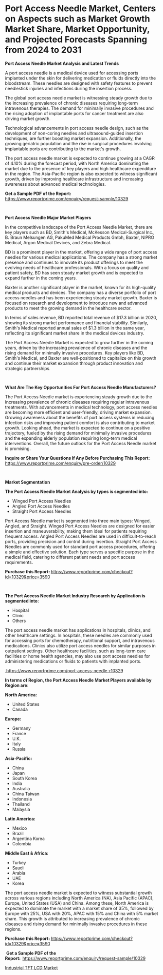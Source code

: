 <p><h1>Port Access Needle Market, Centers on Aspects such as Market Growth Market Share, Market Opportunity, and Projected Forecasts Spanning from 2024 to 2031</h1></p><p><strong>Port Access Needle Market Analysis and Latest Trends</strong></p>
<p><p>A port access needle is a medical device used for accessing ports implanted under the skin for delivering medication or fluids directly into the bloodstream. These needles are designed with safety features to prevent needlestick injuries and infections during the insertion process.</p><p>The global port access needle market is witnessing steady growth due to the increasing prevalence of chronic diseases requiring long-term intravenous therapies. The demand for minimally invasive procedures and the rising adoption of implantable ports for cancer treatment are also driving market growth.</p><p>Technological advancements in port access needle design, such as the development of non-coring needles and ultrasound-guided insertion techniques, are further boosting market expansion. Additionally, the growing geriatric population and the rise in surgical procedures involving implantable ports are contributing to the market's growth.</p><p>The port access needle market is expected to continue growing at a CAGR of 4.10% during the forecast period, with North America dominating the market due to the presence of key players and high healthcare expenditure in the region. The Asia-Pacific region is also expected to witness significant growth, driven by improving healthcare infrastructure and increasing awareness about advanced medical technologies.</p></p>
<p><strong>Get a Sample PDF of the Report:&nbsp;</strong> <a href="https://www.reportprime.com/enquiry/request-sample/10329">https://www.reportprime.com/enquiry/request-sample/10329</a></p>
<p>&nbsp;</p>
<p><strong>Port Access Needle Major Market Players</strong></p>
<p><p>In the competitive landscape of the Port Access Needle Market, there are key players such as BD, Smith's Medical, McKesson Medical-Surgical Inc., B. Braun Melsungen AG, PakuMed Medical Products Gmbh, Baxter, NIPRO Medical, Argon Medical Devices, and Zebra Medical. </p><p>BD is a prominent player in the market, offering a wide range of port access needles for various medical applications. The company has a strong market presence and continues to innovate its product offerings to meet the evolving needs of healthcare professionals. With a focus on quality and patient safety, BD has seen steady market growth and is expected to expand further in the coming years.</p><p>Baxter is another significant player in the market, known for its high-quality medical products and devices. The company has a diverse portfolio of port access needles and has been experiencing steady market growth. Baxter is focused on research and development to introduce new and advanced products to meet the growing demand in the healthcare sector.</p><p>In terms of sales revenue, BD reported total revenue of $17.3 billion in 2020, showing its strong market performance and financial stability. Similarly, Smith's Medical reported annual sales of $1.3 billion in the same year, reflecting its significant market share in the medical devices industry.</p><p>The Port Access Needle Market is expected to grow further in the coming years, driven by the increasing prevalence of chronic diseases and the rising demand for minimally invasive procedures. Key players like BD, Smith's Medical, and Baxter are well-positioned to capitalize on this growth and continue their market expansion through product innovation and strategic partnerships.</p></p>
<p>&nbsp;</p>
<p><strong>What Are The Key Opportunities For Port Access Needle Manufacturers?</strong></p>
<p><p>The Port Access Needle market is experiencing steady growth due to the increasing prevalence of chronic diseases requiring regular intravenous treatments. With advancements in medical technology, port access needles are becoming more efficient and user-friendly, driving market expansion. Growing awareness about the benefits of port access systems in reducing infection risks and improving patient comfort is also contributing to market growth. Looking ahead, the market is expected to continue on a positive trajectory, fueled by the rising demand for minimally invasive procedures and the expanding elderly population requiring long-term medical interventions. Overall, the future outlook for the Port Access Needle market is promising.</p></p>
<p><strong>Inquire or Share Your Questions If Any Before Purchasing This Report:</strong> <a href="https://www.reportprime.com/enquiry/pre-order/10329">https://www.reportprime.com/enquiry/pre-order/10329</a></p>
<p>&nbsp;</p>
<p><strong>Market Segmentation</strong></p>
<p><strong>The Port Access Needle Market Analysis by types is segmented into:</strong></p>
<p><ul><li>Winged Port Access Needles</li><li>Angled Port Access Needles</li><li>Straight Port Access Needles</li></ul></p>
<p><p>Port Access Needle market is segmented into three main types: Winged, Angled, and Straight. Winged Port Access Needles are designed for easier insertion and maneuverability, making them ideal for patients requiring frequent access. Angled Port Access Needles are used in difficult-to-reach ports, providing precision and control during insertion. Straight Port Access Needles are commonly used for standard port access procedures, offering a simple and effective solution. Each type serves a specific purpose in the medical field, catering to different patient needs and port access requirements.</p></p>
<p><strong>Purchase this Report:&nbsp;</strong><a href="https://www.reportprime.com/checkout?id=10329&price=3590">https://www.reportprime.com/checkout?id=10329&price=3590</a></p>
<p>&nbsp;</p>
<p><strong>The Port Access Needle Market Industry Research by Application is segmented into:</strong></p>
<p><ul><li>Hospital</li><li>Clinic</li><li>Others</li></ul></p>
<p><p>The port access needle market has applications in hospitals, clinics, and other healthcare settings. In hospitals, these needles are commonly used for accessing ports for chemotherapy, nutritional support, and intravenous medications. Clinics also utilize port access needles for similar purposes in outpatient settings. Other healthcare facilities, such as long-term care facilities or home health agencies, may also use port access needles for administering medications or fluids to patients with implanted ports.</p></p>
<p><a href="https://www.reportprime.com/port-access-needle-r10329">&nbsp;https://www.reportprime.com/port-access-needle-r10329</a></p>
<p><strong>In terms of Region, the Port Access Needle Market Players available by Region are:</strong></p>
<p>
    <p> <strong> North America: </strong>
        <ul>
            <li>United States</li>
            <li>Canada</li>
        </ul>
        </p> 
    <p> <strong> Europe: </strong>
        <ul>
            <li>Germany</li>
            <li>France</li>
            <li>U.K.</li>
            <li>Italy</li>
            <li>Russia</li>
        </ul>
        </p> 
    <p> <strong> Asia-Pacific: </strong>
        <ul>
            <li>China</li>
            <li>Japan</li>
            <li>South Korea</li>
            <li>India</li>
            <li>Australia</li>
            <li>China Taiwan</li>
            <li>Indonesia</li>
            <li>Thailand</li>
            <li>Malaysia</li>
        </ul>
        </p> 
    <p> <strong> Latin America: </strong>
        <ul>
            <li>Mexico</li>
            <li>Brazil</li>
            <li>Argentina Korea</li>
            <li>Colombia</li>
        </ul>
        </p> 
    <p> <strong> Middle East & Africa: </strong>
        <ul>
            <li>Turkey</li>
            <li>Saudi</li>
            <li>Arabia</li>
            <li>UAE</li>
            <li>Korea</li>
        </ul>
    </p>
    </p>
<p><p>The port access needle market is expected to witness substantial growth across various regions including North America (NA), Asia Pacific (APAC), Europe, United States (USA) and China. Among these, North America is expected to dominate the market with a market share of 35%, followed by Europe with 25%, USA with 20%, APAC with 15% and China with 5% market share. This growth is attributed to increasing prevalence of chronic diseases and rising demand for minimally invasive procedures in these regions.</p></p>
<p><strong>Purchase this Report: </strong><a href="https://www.reportprime.com/checkout?id=10329&price=3590">https://www.reportprime.com/checkout?id=10329&price=3590</a></p>
<p>&nbsp;<strong>Get a Sample PDF of the Report:&nbsp;&nbsp;</strong><a href="https://www.reportprime.com/enquiry/request-sample/10329">https://www.reportprime.com/enquiry/request-sample/10329</a></p>
<p><strong></strong></p>
<p><p><a href="https://three-jumbo-f6d.notion.site/Industrial-TFT-LCD-Market-Size-CAGR-Trends-2024-2030-b383c48a6e6c48f9841bd2395d9d7084">Industrial TFT LCD Market</a></p></p>
